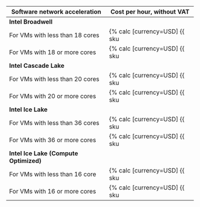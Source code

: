 | Software network acceleration | Cost per hour, without VAT |
--- | ---
**Intel Broadwell** |
For VMs with less than 18 cores | {% calc [currency=USD] {{ sku|USD|compute.vm.software_accelerated_network.cores.v1|number }} × 2 %}
For VMs with 18 or more cores | {% calc [currency=USD] {{ sku|USD|compute.vm.software_accelerated_network.cores.v1|number }} × 4 %}
**Intel Cascade Lake** |
For VMs with less than 20 cores | {% calc [currency=USD] {{ sku|USD|compute.vm.software_accelerated_network.cores.v2|number }} × 2 %}
For VMs with 20 or more cores | {% calc [currency=USD] {{ sku|USD|compute.vm.software_accelerated_network.cores.v2|number }} × 4 %}
**Intel Ice Lake** |
For VMs with less than 36 cores | {% calc [currency=USD] {{ sku|USD|compute.vm.software_accelerated_network.cores.v3|number }} × 2 %}
For VMs with 36 or more cores | {% calc [currency=USD] {{ sku|USD|compute.vm.software_accelerated_network.cores.v3|number }} × 4 %}
**Intel Ice Lake (Compute Optimized)** |
For VMs with less than 16 core | {% calc [currency=USD] {{ sku|USD|compute.vm.software_accelerated_network.cores.highfreq-v3|number }} × 2 %}
For VMs with 16 or more cores | {% calc [currency=USD] {{ sku|USD|compute.vm.software_accelerated_network.cores.highfreq-v3|number }} × 4 %}